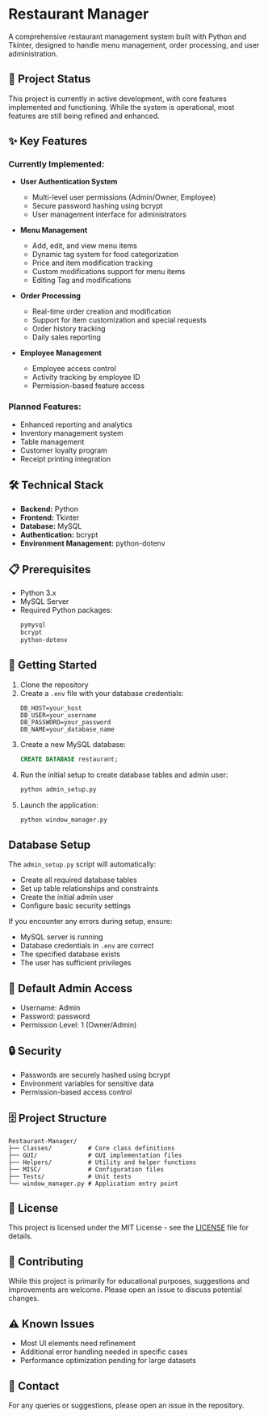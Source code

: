 # Restaurant Manager

A comprehensive restaurant management system built with Python and Tkinter, designed to handle menu management, order processing, and user administration.

## 🚧 Project Status

This project is currently in active development, with core features implemented and functioning. While the system is operational, most features are still being refined and enhanced.

## ✨ Key Features

### Currently Implemented:
- **User Authentication System**
  - Multi-level user permissions (Admin/Owner, Employee)
  - Secure password hashing using bcrypt
  - User management interface for administrators

- **Menu Management**
  - Add, edit, and view menu items
  - Dynamic tag system for food categorization
  - Price and item modification tracking
  - Custom modifications support for menu items
  - Editing Tag and modifications

- **Order Processing**
  - Real-time order creation and modification
  - Support for item customization and special requests
  - Order history tracking
  - Daily sales reporting

- **Employee Management**
  - Employee access control
  - Activity tracking by employee ID
  - Permission-based feature access

### Planned Features:
- Enhanced reporting and analytics
- Inventory management system
- Table management
- Customer loyalty program
- Receipt printing integration

## 🛠️ Technical Stack

- **Backend:** Python
- **Frontend:** Tkinter
- **Database:** MySQL
- **Authentication:** bcrypt
- **Environment Management:** python-dotenv

## 📋 Prerequisites

- Python 3.x
- MySQL Server
- Required Python packages:
  ```bash
  pymysql
  bcrypt
  python-dotenv
  ```

## 🚀 Getting Started

1. Clone the repository
2. Create a `.env` file with your database credentials:
   ```env
   DB_HOST=your_host
   DB_USER=your_username
   DB_PASSWORD=your_password
   DB_NAME=your_database_name
   ```
3. Create a new MySQL database:
   ```sql
   CREATE DATABASE restaurant;
   ```
4. Run the initial setup to create database tables and admin user:
   ```bash
   python admin_setup.py
   ```
5. Launch the application:
   ```bash
   python window_manager.py
   ```

## Database Setup

The `admin_setup.py` script will automatically:
- Create all required database tables
- Set up table relationships and constraints
- Create the initial admin user
- Configure basic security settings

If you encounter any errors during setup, ensure:
- MySQL server is running
- Database credentials in `.env` are correct
- The specified database exists
- The user has sufficient privileges

## 👥 Default Admin Access

- Username: Admin
- Password: password
- Permission Level: 1 (Owner/Admin)

## 🔒 Security

- Passwords are securely hashed using bcrypt
- Environment variables for sensitive data
- Permission-based access control

## 🗄️ Project Structure

```
Restaurant-Manager/
├── Classes/          # Core class definitions
├── GUI/              # GUI implementation files
├── Helpers/          # Utility and helper functions
├── MISC/             # Configuration files
├── Tests/            # Unit tests
└── window_manager.py # Application entry point
```

## 📝 License

This project is licensed under the MIT License - see the [LICENSE](LICENSE) file for details.

## 🤝 Contributing

While this project is primarily for educational purposes, suggestions and improvements are welcome. Please open an issue to discuss potential changes.

## ⚠️ Known Issues

- Most UI elements need refinement
- Additional error handling needed in specific cases
- Performance optimization pending for large datasets

## 📮 Contact

For any queries or suggestions, please open an issue in the repository.